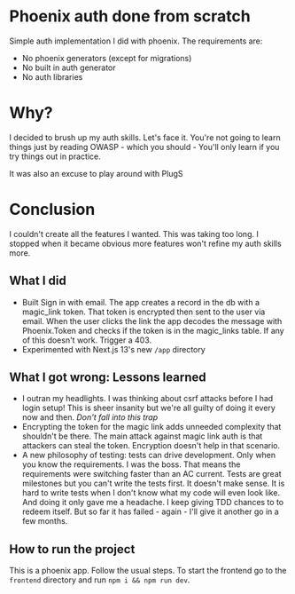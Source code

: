 # Phoenix auth done from scratch

Simple auth implementation I did with phoenix. The requirements are:

- No phoenix generators (except for migrations)
- No built in auth generator
- No auth libraries

# Why?

I decided to brush up my auth skills. Let's face it. You're not going to learn things just by reading OWASP - which you should - You'll only learn if you try things out in practice.

It was also an excuse to play around with PlugS

# Conclusion

I couldn't create all the features I wanted. This was taking too long. I stopped when it became obvious more features won't refine my auth skills more.

## What I did

- Built Sign in with email. The app creates a record in the db with a magic_link token. That token is encrypted then sent to the user via email. When the user clicks the link the app decodes the message with Phoenix.Token and checks if the token is in the magic_links table. If any of this doesn't work. Trigger a 403.
- Experimented with Next.js 13's new `/app` directory

## What I got wrong: Lessons learned

- I outran my headlights. I was thinking about csrf attacks before I had login setup! This is sheer insanity but we're all guilty of doing it every now and then. _Don't fall into this trap_
- Encrypting the token for the magic link adds unneeded complexity that shouldn't be there. The main attack against magic link auth is that attackers can steal the token. Encryption doesn't help in that scenario.
- A new philosophy of testing: tests can drive development. Only when you know the requirements. I was the boss. That means the requirements were switching faster than an AC current. Tests are great milestones but you can't write the tests first. It doesn't make sense. It is hard to write tests when I don't know what my code will even look like. And doing it only gave me a headache. I keep giving TDD chances to to redeem itself. But so far it has failed - again - I'll give it another go in a few months.

## How to run the project

This is a phoenix app. Follow the usual steps. To start the frontend go to the `frontend` directory and run `npm i && npm run dev`.
